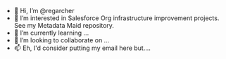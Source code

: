 - 👋 Hi, I’m @regarcher
- 👀 I’m interested in Salesforce Org infrastructure improvement projects.  See my Metadata Maid repository.
- 🌱 I’m currently learning ...
- 💞️ I’m looking to collaborate on ...
- 📫 Eh, I'd consider putting my email here but....

<!---
regarcher/regarcher is a ✨ special ✨ repository because its `README.md` (this file) appears on your GitHub profile.
You can click the Preview link to take a look at your changes.
--->

